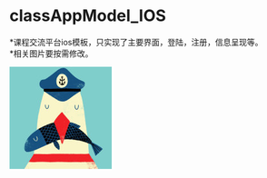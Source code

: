 # classAppModel_IOS  
*课程交流平台ios模板，只实现了主要界面，登陆，注册，信息呈现等。  
*相关图片要按需修改。  

![logo](https://raw.githubusercontent.com/gklab/classAppModel_IOS/master/sxw.jpg)
